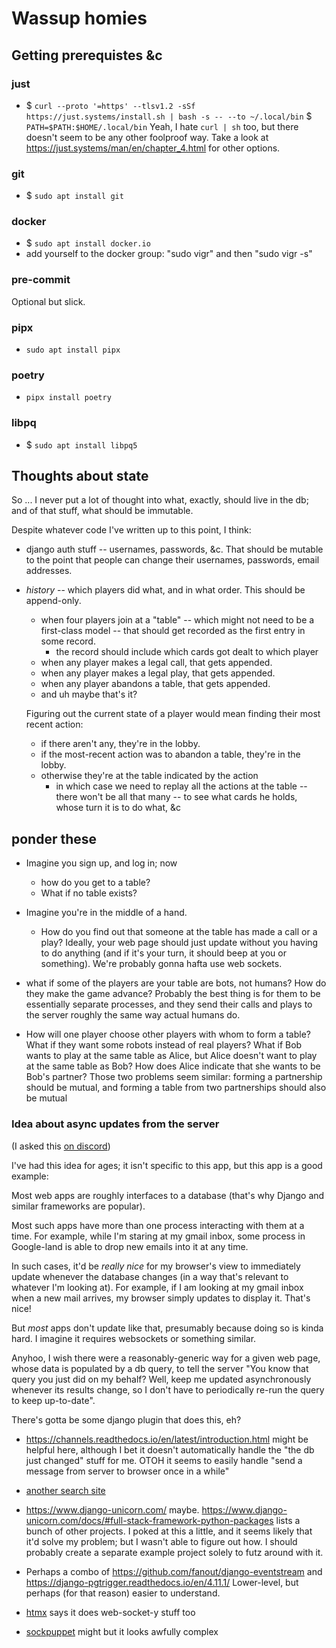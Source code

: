 # Wassup homies

## Getting prerequistes &c

### just
- $ `curl --proto '=https' --tlsv1.2 -sSf https://just.systems/install.sh | bash -s -- --to ~/.local/bin`
  $ `PATH=$PATH:$HOME/.local/bin`
  Yeah, I hate `curl | sh` too, but there doesn't seem to be any other foolproof way.
  Take a look at <https://just.systems/man/en/chapter_4.html> for other options.

### git
- $ `sudo apt install git`

### docker
- $ `sudo apt install docker.io`
- add yourself to the docker group: "sudo vigr" and then "sudo vigr -s"

### pre-commit
Optional but slick.

### pipx
- `sudo apt install pipx`

### poetry
- `pipx install poetry`

### libpq
- $ `sudo apt install libpq5`

## Thoughts about state

So ... I never put a lot of thought into what, exactly, should live in the db; and of that stuff, what should be immutable.

Despite whatever code I've written up to this point, I think:

* django auth stuff -- usernames, passwords, &c.  That should be mutable to the point that people can change their usernames, passwords, email addresses.

* *history* -- which players did what, and in what order.  This should be append-only.

  * when four players join at a "table" -- which might not need to be a first-class model -- that should get recorded as the first entry in some record.
    * the record should include which cards got dealt to which player
  * when any player makes a legal call, that gets appended.
  * when any player makes a legal play, that gets appended.
  * when any player abandons a table, that gets appended.
  * and uh maybe that's it?

  Figuring out the current state of a player would mean finding their most recent action:
  * if there aren't any, they're in the lobby.
  * if the most-recent action was to abandon a table, they're in the lobby.
  * otherwise they're at the table indicated by the action
    * in which case we need to replay all the actions at the table -- there won't be all that many -- to see what cards he holds, whose turn it is to do what, &c

## ponder these

* Imagine you sign up, and log in; now

  * how do you get to a table?
  * What if no table exists?

* Imagine you're in the middle of a hand.
  * How do you find out that someone at the table has made a call or a play?
    Ideally, your web page should just update without you having to do anything (and if it's your turn, it should beep at you or something).  We're probably gonna hafta use web sockets.

* what if some of the players are your table are bots, not humans?  How do they make the game advance?
  Probably the best thing is for them to be essentially separate processes, and they send their calls and plays to the server roughly the same way actual humans do.

* How will one player choose other players with whom to form a table?
  What if they want some robots instead of real players?
  What if Bob wants to play at the same table as Alice, but Alice doesn't want to play at the same table as Bob?
  How does Alice indicate that she wants to be Bob's partner?
  Those two problems seem similar: forming a partnership should be mutual, and forming a table from two partnerships should also be mutual

### Idea about async updates from the server

(I asked this [on discord](https://discord.com/channels/856567261900832808/1268956759037579325))

I've had this idea for ages; it isn't specific to this app, but this app is a good example:

Most web apps are roughly interfaces to a database (that's why Django and similar frameworks are popular).

Most such apps have more than one process interacting with them at a time.  For example, while I'm staring at my gmail inbox, some process in Google-land is able to drop new emails into it at any time.

In such cases, it'd be *really nice* for my browser's view to immediately update whenever the database changes (in a way that's relevant to whatever I'm looking at).  For example, if I am looking at my gmail inbox when a new mail arrives, my browser simply updates to display it.  That's nice!

But *most* apps don't update like that, presumably because doing so is kinda hard.  I imagine it requires websockets or something similar.

Anyhoo, I wish there were a reasonably-generic way for a given web page, whose data is populated by a db query, to tell the server "You know that query you just did on my behalf?  Well, keep me updated asynchronously whenever its results change, so I don't have to periodically re-run the query to keep up-to-date".

There's gotta be some django plugin that does this, eh?

- <https://channels.readthedocs.io/en/latest/introduction.html> might be helpful here, although I bet it doesn't automatically handle the "the db just changed" stuff for me.
  OTOH it seems to easily handle "send a message from server to browser once in a while"

- [another search site](https://djangopackages.org/search/?q=chat)

- <https://www.django-unicorn.com/> maybe.
  <https://www.django-unicorn.com/docs/#full-stack-framework-python-packages> lists a bunch of other projects.
  I poked at this a little, and it seems likely that it'd solve my problem; but I wasn't able to figure out how.
  I should probably create a separate example project solely to futz around with it.

- Perhaps a combo of <https://github.com/fanout/django-eventstream> and <https://django-pgtrigger.readthedocs.io/en/4.11.1/>
  Lower-level, but perhaps (for that reason) easier to understand.

- [htmx](https://htmx.org/server-examples/#django) says it does web-socket-y stuff too

- [sockpuppet](https://sockpuppet.argpar.se/) might but it looks awfully complex
